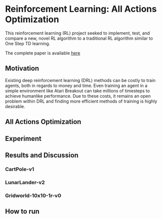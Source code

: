 # Reinforcement Learning: All Actions Optimization

This reinforcement learning (RL) project seeked to implement, test, and compare a new, novel RL algorithm to a traditional
RL algorithm similar to One Step TD learning.

The complete paper is available [here]()

## Motivation

Existing deep reinforcement learning (DRL) methods can be costly to train agents, both in regards to money and time.
Even training an agent in a simple environment like Atari Breakout can take millions of timesteps to achieve humanlike performance.
Due to these costs, it remains an open problem within DRL and finding more efficient methods of training is highly desirable.

## All Actions Optimization


## Experiment


## Results and Discussion


### CartPole-v1


### LunarLander-v2


### Gridworld-10x10-1r-v0


## How to run
